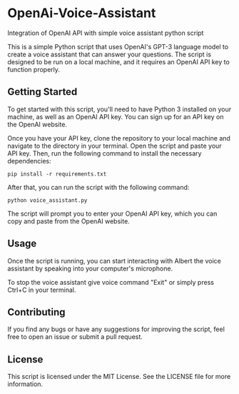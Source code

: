 # OpenAi-Voice-Assistant
Integration of OpenAI API with simple voice assistant python script

This is a simple Python script that uses OpenAI's GPT-3 language model to create a voice assistant that can answer your questions.
The script is designed to be run on a local machine, and it requires an OpenAI API key to function properly.

## Getting Started
To get started with this script, you'll need to have Python 3 installed on your machine, as well as an OpenAI API key. You can sign up for an API key on the OpenAI website.

Once you have your API key, clone the repository to your local machine and navigate to the directory in your terminal. Open the script and paste your API key. Then, run the following command to install the necessary dependencies:


    pip install -r requirements.txt
After that, you can run the script with the following command:


    python voice_assistant.py
The script will prompt you to enter your OpenAI API key, which you can copy and paste from the OpenAI website.

## Usage
Once the script is running, you can start interacting with Albert the voice assistant by speaking into your computer's microphone. 

To stop the voice assistant give voice command "Exit" or simply press Ctrl+C in your terminal.

## Contributing
If you find any bugs or have any suggestions for improving the script, feel free to open an issue or submit a pull request.

## License
This script is licensed under the MIT License. See the LICENSE file for more information.
